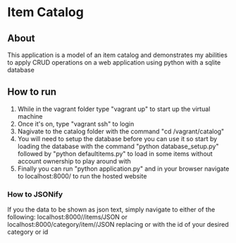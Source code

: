 # Item Catalog

## About

This application is a model of an item catalog and demonstrates my abilities to
apply CRUD operations on a web application using python with a sqlite database

## How to run

1. While in the vagrant folder type "vagrant up" to start up the virtual machine
2. Once it's on, type "vagrant ssh" to login
3. Nagivate to the catalog folder with the command "cd /vagrant/catalog"
4. You will need to setup the database before you can use it so start by loading
the database with the command "python database_setup.py" followed by
"python defaultitems.py" to load in some items without account ownership
to play around with
5. Finally you can run "python application.py" and in your browser navigate to
localhost:8000/ to run the hosted website

### How to JSONify

If you the data to be shown as json text, simply navigate to either of the following:
localhost:8000/<category-id>/items/JSON
or
localhost:8000/category/item/<item-id>/JSON
replacing <category-id> or <item-id> with the id of your desired category or id
